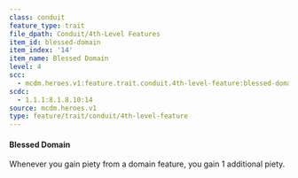 ```yaml
---
class: conduit
feature_type: trait
file_dpath: Conduit/4th-Level Features
item_id: blessed-domain
item_index: '14'
item_name: Blessed Domain
level: 4
scc:
  - mcdm.heroes.v1:feature.trait.conduit.4th-level-feature:blessed-domain
scdc:
  - 1.1.1:8.1.8.10:14
source: mcdm.heroes.v1
type: feature/trait/conduit/4th-level-feature
---
```


#### Blessed Domain

Whenever you gain piety from a domain feature, you gain 1 additional piety.
